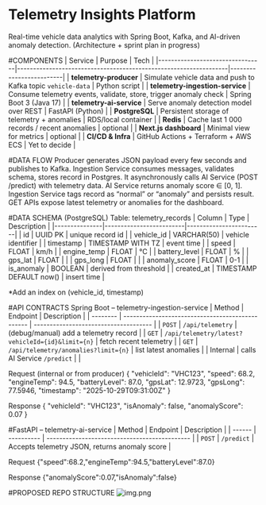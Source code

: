# Telemetry Insights Platform
Real-time vehicle data analytics with Spring Boot, Kafka, and AI-driven anomaly detection.
(Architecture + sprint plan in progress)

#COMPONENTS
| Service                         | Purpose                                                          | Tech                    |
|---------------------------------|------------------------------------------------------------------|-------------------------|
| **telemetry-producer**          | Simulate vehicle data and push to Kafka topic `vehicle-data`     | Python script           |
| **telemetry-ingestion-service** | Consume telemetry events, validate, store, trigger anomaly check | Spring Boot 3 (Java 17) |
| **telemetry-ai-service**        | Serve anomaly detection model over REST                          | FastAPI (Python)        |
| **PostgreSQL**                  | Persistent storage of telemetry + anomalies                      | RDS/local container     |
| **Redis**                       | Cache last 1 000 records / recent anomalies                      | optional                |
| **Next.js dashboard**           | Minimal view for metrics                                         | optional                |
| **CI/CD & Infra**               | GitHub Actions + Terraform + AWS ECS                             | Yet to decide           |

#DATA FLOW
Producer generates JSON payload every few seconds and publishes to Kafka.
Ingestion Service consumes messages, validates schema, stores record in Postgres.
It asynchronously calls AI Service (POST /predict) with telemetry data.
AI Service returns anomaly score ∈ [0, 1].
Ingestion Service tags record as “normal” or “anomaly” and persists result.
GET APIs expose latest telemetry or anomalies for the dashboard.

#DATA SCHEMA (PostgreSQL)
Table: telemetry_records
| Column        | Type                    | Description            |
|---------------|-------------------------|------------------------|
| id            | UUID PK                 | unique record id       |
| vehicle_id    | VARCHAR(50)             | vehicle identifier     |
| timestamp     | TIMESTAMP WITH TZ       | event time             |
| speed         | FLOAT                   | km/h                   |
| engine_temp   | FLOAT                   | °C                     |
| battery_level | FLOAT                   | %                      |
| gps_lat       | FLOAT                   |                        |
| gps_long      | FLOAT                   |                        |
| anomaly_score | FLOAT                   | 0-1                    |
| is_anomaly    | BOOLEAN                 | derived from threshold |
| created_at    | TIMESTAMP DEFAULT now() | insert time            |

*Add an index on (vehicle_id, timestamp)

#API CONTRACTS
Spring Boot – telemetry-ingestion-service
| Method   | Endpoint                                         | Description                           |
| -------- | ------------------------------------------------ | ------------------------------------- |
| `POST`   | `/api/telemetry`                                 | (debug/manual) add a telemetry record |
| `GET`    | `/api/telemetry/latest?vehicleId={id}&limit={n}` | fetch recent telemetry                |
| `GET`    | `/api/telemetry/anomalies?limit={n}`             | list latest anomalies                 |
| Internal | calls AI Service `/predict`                      |                                       |

Request (internal or from producer)
{
"vehicleId": "VHC123",
"speed": 68.2,
"engineTemp": 94.5,
"batteryLevel": 87.0,
"gpsLat": 12.9723,
"gpsLong": 77.5946,
"timestamp": "2025-10-29T09:31:00Z"
}

Response
{
"vehicleId": "VHC123",
"isAnomaly": false,
"anomalyScore": 0.07
}

#FastAPI – telemetry-ai-service
| Method | Endpoint   | Description                                   |
| ------ | ---------- | --------------------------------------------- |
| `POST` | `/predict` | Accepts telemetry JSON, returns anomaly score |

Request
{"speed":68.2,"engineTemp":94.5,"batteryLevel":87.0}

Response
{"anomalyScore":0.07,"isAnomaly":false}

#PROPOSED REPO STRUCTURE
![img.png](img.png)